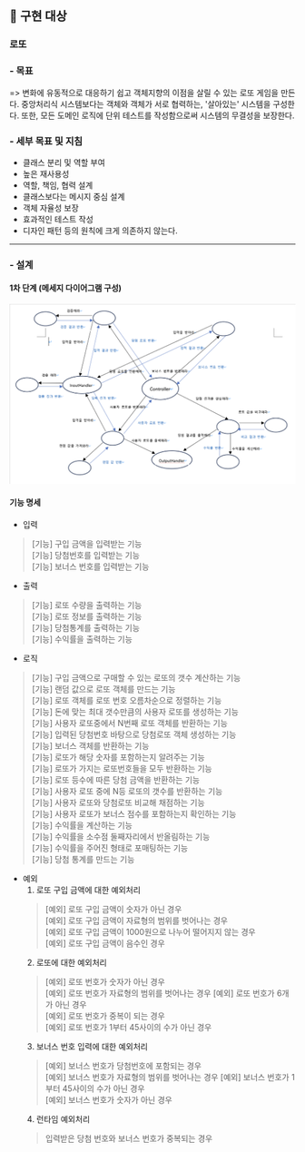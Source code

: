 ## 📝 구현 대상

### 로또

### - 목표

=> 변화에 유동적으로 대응하기 쉽고 객체지향의 이점을 살릴 수 있는 로또 게임을 만든다.
중앙처리식 시스템보다는 객체와 객체가 서로 협력하는, '살아있는' 시스템을 구성한다. 또한, 모든 도메인 로직에 단위 테스트를 작성함으로써 시스템의 무결성을 보장한다.

### - 세부 목표 및 지침

- 클래스 분리 및 역할 부여
- 높은 재사용성
- 역할, 책임, 협력 설계
- 클래스보다는 메시지 중심 설계
- 객체 자율성 보장
- 효과적인 테스트 작성
- 디자인 패턴 등의 원칙에 크게 의존하지 않는다.

---

### - 설계

#### 1차 단계 (메세지 다이어그램 구성)

<img src="image/lotto.drawio.png">

#### 기능 명세

- 입력

> [기능] 구입 금액을 입력받는 기능<br>
> [기능] 당첨번호를 입력받는 기능<br>
> [기능] 보너스 번호를 입력받는 기능<br>

- 출력

> [기능] 로또 수량을 출력하는 기능<br>
> [기능] 로또 정보를 출력하는 기능<br>
> [기능] 당첨통계를 출력하는 기능<br>
> [기능] 수익률을 출력하는 기능<br>

- 로직

> [기능] 구입 금액으로 구매할 수 있는 로또의 갯수 계산하는 기능<br>
> [기능] 랜덤 값으로 로또 객체를 만드는 기능<br>
> [기능] 로또 객체를 로또 번호 오름차순으로 정렬하는 기능<br>
> [기능] 돈에 맞는 최대 갯수만큼의 사용자 로또를 생성하는 기능<br>
> [기능] 사용자 로또중에서 N번째 로또 객체를 반환하는 기능<br>
> [기능] 입력된 당첨번호 바탕으로 당첨로또 객체 생성하는 기능<br>
> [기능] 보너스 객체를 반환하는 기능<br>
> [기능] 로또가 해당 숫자를 포함하는지 알려주는 기능<br>
> [기능] 로또가 가지는 로또번호들을 모두 반환하는 기능<br>
> [기능] 로또 등수에 따른 당첨 금액을 반환하는 기능<br>
> [기능] 사용자 로또 중에 N등 로또의 갯수를 반환하는 기능<br>
> [기능] 사용자 로또와 당첨로또 비교해 채점하는 기능<br>
> [기능] 사용자 로또가 보너스 점수를 포함하는지 확인하는 기능<br>
> [기능] 수익률을 계산하는 기능<br>
> [기능] 수익률을 소수점 둘째자리에서 반올림하는 기능<br>
> [기능] 수익률을 주어진 형태로 포매팅하는 기능<br>
> [기능] 당첨 통계를 만드는 기능<br>
>

- 예외
    1. 로또 구입 금액에 대한 예외처리
  > [예외] 로또 구입 금액이 숫자가 아닌 경우<br>
  [예외] 로또 구입 금액이 자료형의 범위를 벗어나는 경우<br>
  [예외] 로또 구입 금액이 1000원으로 나누어 떨어지지 않는 경우<br>
  [예외] 로또 구입 금액이 음수인 경우<br>
    2. 로또에 대한 예외처리
  > [예외] 로또 번호가 숫자가 아닌 경우<br>
  > [예외] 로또 번호가 자료형의 범위를 벗어나는 경우
  > [예외] 로또 번호가 6개가 아닌 경우<br>
  > [예외] 로또 번호가 중복이 되는 경우<br>
  > [예외] 로또 번호가 1부터 45사이의 수가 아닌 경우<br>
    3. 보너스 번호 입력에 대한 예외처리
  > [예외] 보너스 번호가 당첨번호에 포함되는 경우<br>
  > [예외] 보너스 번호가 자료형의 범위를 벗어나는 경우
  > [예외] 보너스 번호가 1부터 45사이의 수가 아닌 경우<br>
  > [예외] 보너스 번호가 숫자가 아닌 경우
    4. 런타임 예외처리
  > 입력받은 당첨 번호와 보너스 번호가 중복되는 경우<br>